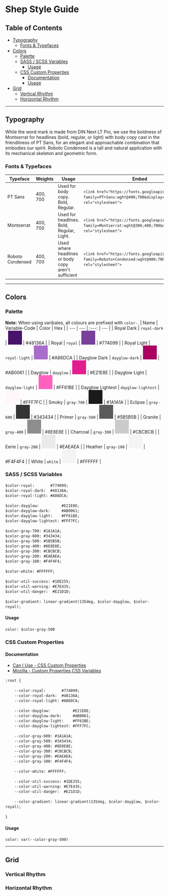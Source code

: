 # Shep Style Guide

## Table of Contents
  - [Typography](#typography)
    - [Fonts & Typefaces](#fonts--typefaces)
  - [Colors](#colors)
    - [Palette](#palette)
    - [SASS / SCSS Variables](#sass--scss-variables)
      - [Usage](#usage)
    - [CSS Custom Properties](#css-custom-properties)
      - [Documentation](#documentation)
      - [Usage](#usage-1)
  - [Grid](#grid)
    - [Vertical Rhythm](#vertical-rhythm)
    - [Horizontal Rhythm](#horizontal-rhythm)
---


## Typography
While the word mark is made from DIN Next LT Pro, we use the boldness of Montserrat for headlines (bold, regular, or light) with body copy cast in the friendliness of PT Sans, for an elegant and approachable combination that embodies our spirit. Roboto Condensed is a tall and natural application with its mechanical skeleton and geometric form.

### Fonts & Typefaces

| Typeface | Weights | Usage | Embed | Download |
| --- | --- | --- | --- | --- |
| PT Sans  | 400, 700 | Used for body copy. Bold, Regular. | `<link href="https://fonts.googleapis.com/css2?family=PT+Sans:wght@400;700&display=swap" rel="stylesheet"> ` | [Google Fonts](https://fonts.google.com/specimen/PT+Sans?query=PT&sidebar.open&selection.family=PT+Sans:wght@400;700) |
| Montserrat | 400, 700 | Used for headlines. Bold, Regular, Light. | `<link href="https://fonts.googleapis.com/css2?family=Montserrat:wght@300;400;700&display=swap" rel="stylesheet"> ` | [Google Fonts](https://fonts.google.com/specimen/Montserrat?query=Mont&sidebar.open&selection.family=Montserrat:wght@300;400;700) |
| Roboto Condensed | 400, 700 | Used where headlines or body copy aren't sufficient | `<link href="https://fonts.googleapis.com/css2?family=Roboto+Condensed:wght@400;700&display=swap" rel="stylesheet"> ` | [Google Fonts](https://fonts.google.com/specimen/Roboto+Condensed?query=Roboto&sidebar.open&selection.family=Roboto+Condensed:wght@400;700)


---

## Colors

### Palette
**Note:** When using varibales, all colours are prefixed with `color-`. 
| Name | Variable-Code | Color | Hex |
| --- | --- | :---: | --- |
| Royal Dark | `royal-dark` | ![royal-dark](img/color/royal-dark.svg) | #48136A |
| Royal | `royal` | ![royal](img/color/royal.svg) | #774099 |
| Royal Light | `royal-light` | ![royal-light](img/color/royal-light.svg) | #A86DCA |
| Dayglow Dark | `dayglow-dark` | ![dayglow-dark](img/color/dayglow-dark.svg) | #AB0061 |
| Dayglow | `dayglow` | ![dayglow](img/color/dayglow.svg) | #E21E8E |
| Dayglow Light | `dayglow-light` | ![dayglow-light](img/color/dayglow-light.svg) | #FF61BE |
| Dayglow Lightest | `dayglow-lightest` | ![dayglow-lightest](img/color/dayglow-lightest.svg) | #FFF7FC |
| Smoky | `gray-700` | ![gray-700](img/color/gray-700.svg) | #1A1A1A |
| Eclipse | `gray-600` | ![gray-600](img/color/gray-600.svg) | #343434 |
| Primer | `gray-500` | ![gray-500](img/color/gray-500.svg) | #5B5B5B |
| Granite | `gray-400` | ![gray-400](img/color/gray-400.svg) | #8E8E8E |
| Charcoal | `gray-300` | ![gray-300](img/color/gray-300.svg) | #CBCBCB |
| Eerie | `gray-200` | ![gray-200](img/color/gray-200.svg) | #EAEAEA |
| Heather | `gray-100` | ![gray-100](img/color/gray-100.svg) | #F4F4F4 |
| White | `white` | ![white](img/color/gray-100.svg) | #FFFFFF |





### SASS / SCSS Variables
```
$color-royal:       #774099;
$color-royal-dark:  #48136A;
$color-royal-light: #A86DCA;  

$color-dayglow:          #E21E8E;  
$color-dayglow-dark:     #AB0061;  
$color-dayglow-light:    #FF61BE;  
$color-dayglow-lightest: #FFF7FC;  

$color-gray-700: #1A1A1A;  
$color-gray-600: #343434;  
$color-gray-500: #5B5B5B;  
$color-gray-400: #8E8E8E;  
$color-gray-300: #CBCBCB;  
$color-gray-200: #EAEAEA;  
$color-gray-100: #F4F4F4;  

$color-white: #FFFFFF;

$color-util-success: #1DE255;
$color-util-warning: #E7E435;
$color-util-danger:  #E21D1D;

$color-gradient: linear-gradient(135deg, $color-dayglow, $color-royal);

```

#### Usage
`color: $color-gray-500`



### CSS Custom Properties

#### Documentation
- [Can I Use - CSS Custom Properties](https://caniuse.com/#search=custom%20properties)    
- [Mozilla - Custom Properties CSS Variables](https://developer.mozilla.org/en-US/docs/Web/CSS/--*)

```
:root {

    --color-royal:       #774099; 
    --color-royal-dark:  #48136A;
    --color-royal-light: #A86DCA;

    --color-dayglow:          #E21E8E;
    --color-dayglow-dark:     #AB0061;
    --color-dayglow-light:    #FF61BE;
    --color-dayglow-lightest: #FFF7FC;

    --color-gray-600: #1A1A1A;
    --color-gray-500: #343434;
    --color-gray-400: #8E8E8E;
    --color-gray-300: #CBCBCB;
    --color-gray-200: #EAEAEA;
    --color-gray-100: #F4F4F4;

    --color-white: #FFFFFF;

    --color-util-success: #1DE255;
    --color-util-warning: #E7E435;
    --color-util-danger:  #E21D1D;

    --color-gradient: linear-gradient(135deg, $color-dayglow, $color-royal);

}
```

#### Usage
`color: var(--color-gray-500)`


---


## Grid

### Vertical Rhythm

### Horizontal Rhythm
